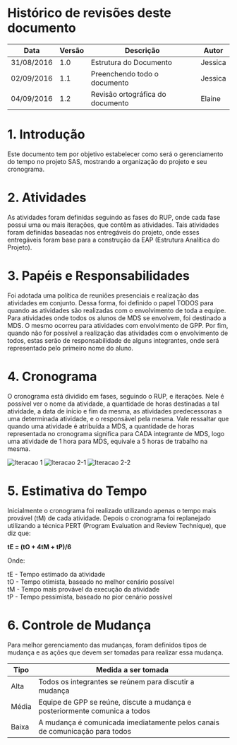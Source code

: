 # Histórico de revisões deste documento

|Data|Versão|Descrição|Autor|
|----|------|---------|-------|
|31/08/2016 |1.0 |Estrutura do Documento |Jessica |
|02/09/2016 |1.1 |Preenchendo todo o documento |Jessica |
|04/09/2016 |1.2 |Revisão ortográfica do documento |Elaine |

# 1. Introdução
Este documento tem por objetivo estabelecer como será o gerenciamento do tempo no projeto SAS, mostrando a organização do projeto e seu cronograma.

# 2. Atividades
As atividades foram definidas seguindo as fases do RUP, onde cada fase possui uma ou mais iterações, que contêm as atividades. Tais atividades foram definidas baseadas nos entregáveis do projeto, onde esses entregáveis foram base para a construção da EAP (Estrutura Analítica do Projeto). 

# 3. Papéis e Responsabilidades
Foi adotada uma política de reuniões presenciais e realização das atividades em conjunto. Dessa forma, foi definido o papel TODOS para quando as atividades são realizadas com o envolvimento de toda a equipe. Para atividades onde todos os alunos de MDS se envolvem, foi destinado a MDS. O mesmo ocorreu para atividades com envolvimento de GPP. Por fim, quando não for possível a realização das atividades com o envolvimento de todos, estas serão de responsabilidade de alguns integrantes, onde será representado pelo primeiro nome do aluno. 

# 4. Cronograma
O cronograma está dividido em fases, seguindo o RUP, e iterações. Nele é possível ver o nome da atividade, a quantidade de horas destinadas a tal atividade, a data de início e fim da mesma, as atividades predecessoras a uma determinada atividade, e o responsável pela mesma. Vale ressaltar que quando uma atividade é atribuída a MDS, a quantidade de horas representada no cronograma significa para CADA integrante de MDS, logo uma atividade de 1 hora para MDS, equivale a 5 horas de trabalho na mesma.

![Iteracao 1](https://raw.githubusercontent.com/wiki/fga-gpp-mds/2016.2-SAS_FGA/img/Iteracao1.png)
![Iteracao 2-1](https://raw.githubusercontent.com/wiki/fga-gpp-mds/2016.2-SAS_FGA/img/Iteracao2_Parte1.png)
![Iteracao 2-2](https://raw.githubusercontent.com/wiki/fga-gpp-mds/2016.2-SAS_FGA/img/Iteracao2_Parte2.png) 
 
 


# 5. Estimativa do Tempo
Inicialmente o cronograma foi realizado utilizando apenas o tempo mais provável (tM) de cada atividade. Depois o cronograma foi replanejado utilizando a técnica PERT (Program Evaluation and Review Technique), que diz que:

**tE = (tO + 4tM + tP)/6**

Onde:

tE - Tempo estimado da atividade <br/>
tO - Tempo otimista, baseado no melhor cenário possível <br/>
tM - Tempo mais provável da execução da atividade <br/>
tP - Tempo pessimista, baseado no pior cenário possível

# 6. Controle de Mudança
Para melhor gerenciamento das mudanças, foram definidos tipos de mudança e as ações que devem ser tomadas para realizar essa mudança.

|Tipo|Medida a ser tomada|
|----|-------------------|
|Alta|Todos os integrantes se reúnem para discutir a mudança|
|Média|Equipe de GPP se reúne, discute a mudança e posteriormente comunica a todos|
|Baixa|A mudança é comunicada imediatamente pelos canais de comunicação para todos|